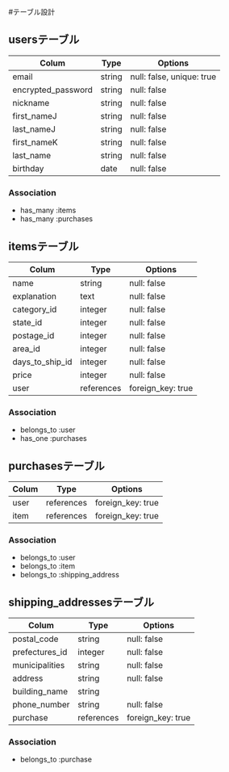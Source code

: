 #テーブル設計

## usersテーブル

|  Colum               |  Type    |  Options                    |
|  ------------------  |  ------  |  -------------------------  |
|  email               |  string  |  null: false, unique: true  |
|  encrypted_password  |  string  |  null: false                |
|  nickname            |  string  |  null: false                |
|  first_nameJ         |  string  |  null: false                |
|  last_nameJ          |  string  |  null: false                |
|  first_nameK         |  string  |  null: false                |
|  last_name           |  string  |  null: false                |
|  birthday            |  date    |  null: false                |

### Association
- has_many :items
- has_many :purchases


## itemsテーブル

|  Colum            |  Type        |  Options            |
|  ---------------  |  ----------  |  -----------------  |
|  name             |  string      |  null: false        |
|  explanation      |  text        |  null: false        |
|  category_id      |  integer     |  null: false        |
|  state_id         |  integer     |  null: false        |
|  postage_id       |  integer     |  null: false        |
|  area_id          |  integer     |  null: false        |
|  days_to_ship_id  |  integer     |  null: false        |
|  price            |  integer     |  null: false        |
|  user             |  references  |  foreign_key: true  |

### Association
- belongs_to :user
- has_one :purchases


## purchasesテーブル

|  Colum          |  Type        |  Options            |
|  -------------  |  ----------  |  -----------------  |
|  user           |  references  |  foreign_key: true  |
|  item           |  references  |  foreign_key: true  |

### Association
- belongs_to :user
- belongs_to :item
- belongs_to :shipping_address


## shipping_addressesテーブル

|  Colum           |  Type        |  Options            |
|  --------------  |  ----------  |  -----------------  |
|  postal_code     |  string      |  null: false        |
|  prefectures_id  |  integer     |  null: false        |
|  municipalities  |  string      |  null: false        |
|  address         |  string      |  null: false        |
|  building_name   |  string      |                     |
|  phone_number    |  string      |  null: false        |
|  purchase        |  references  |  foreign_key: true  |

### Association
- belongs_to :purchase